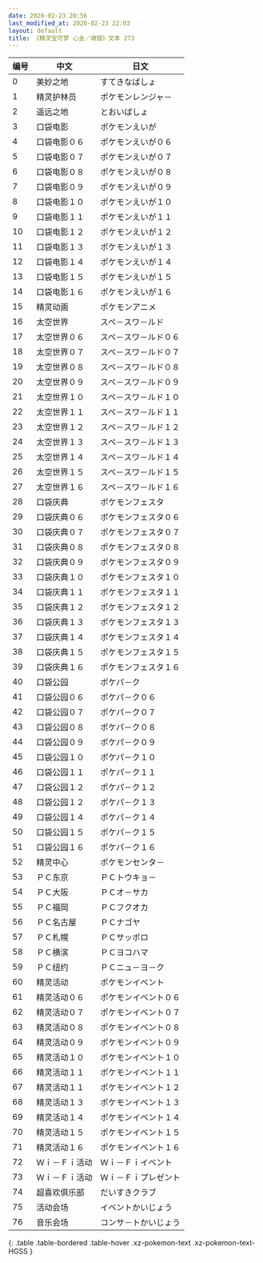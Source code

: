 ```yaml
---
date: 2020-02-23 20:56
last_modified_at: 2020-02-23 22:03
layout: default
title: 《精灵宝可梦 心金／魂银》文本 273
---
```

| 编号 | 中文 | 日文 |
| ---- | ---- | ---- |
| 0 | 美妙之地 | すてきなばしょ |
| 1 | 精灵护林员 | ポケモンレンジャ－ |
| 2 | 遥远之地 | とおいばしょ |
| 3 | 口袋电影 | ポケモンえいが |
| 4 | 口袋电影０６ | ポケモンえいが０６ |
| 5 | 口袋电影０７ | ポケモンえいが０７ |
| 6 | 口袋电影０８ | ポケモンえいが０８ |
| 7 | 口袋电影０９ | ポケモンえいが０９ |
| 8 | 口袋电影１０ | ポケモンえいが１０ |
| 9 | 口袋电影１１ | ポケモンえいが１１ |
| 10 | 口袋电影１２ | ポケモンえいが１２ |
| 11 | 口袋电影１３ | ポケモンえいが１３ |
| 12 | 口袋电影１４ | ポケモンえいが１４ |
| 13 | 口袋电影１５ | ポケモンえいが１５ |
| 14 | 口袋电影１６ | ポケモンえいが１６ |
| 15 | 精灵动画 | ポケモンアニメ |
| 16 | 太空世界 | スペ－スワ－ルド |
| 17 | 太空世界０６ | スペ－スワ－ルド０６ |
| 18 | 太空世界０７ | スペ－スワ－ルド０７ |
| 19 | 太空世界０８ | スペ－スワ－ルド０８ |
| 20 | 太空世界０９ | スペ－スワ－ルド０９ |
| 21 | 太空世界１０ | スペ－スワ－ルド１０ |
| 22 | 太空世界１１ | スペ－スワ－ルド１１ |
| 23 | 太空世界１２ | スペ－スワ－ルド１２ |
| 24 | 太空世界１３ | スペ－スワ－ルド１３ |
| 25 | 太空世界１４ | スペ－スワ－ルド１４ |
| 26 | 太空世界１５ | スペ－スワ－ルド１５ |
| 27 | 太空世界１６ | スペ－スワ－ルド１６ |
| 28 | 口袋庆典 | ポケモンフェスタ |
| 29 | 口袋庆典０６ | ポケモンフェスタ０６ |
| 30 | 口袋庆典０７ | ポケモンフェスタ０７ |
| 31 | 口袋庆典０８ | ポケモンフェスタ０８ |
| 32 | 口袋庆典０９ | ポケモンフェスタ０９ |
| 33 | 口袋庆典１０ | ポケモンフェスタ１０ |
| 34 | 口袋庆典１１ | ポケモンフェスタ１１ |
| 35 | 口袋庆典１２ | ポケモンフェスタ１２ |
| 36 | 口袋庆典１３ | ポケモンフェスタ１３ |
| 37 | 口袋庆典１４ | ポケモンフェスタ１４ |
| 38 | 口袋庆典１５ | ポケモンフェスタ１５ |
| 39 | 口袋庆典１６ | ポケモンフェスタ１６ |
| 40 | 口袋公园 | ポケパ－ク |
| 41 | 口袋公园０６ | ポケパ－ク０６ |
| 42 | 口袋公园０７ | ポケパ－ク０７ |
| 43 | 口袋公园０８ | ポケパ－ク０８ |
| 44 | 口袋公园０９ | ポケパ－ク０９ |
| 45 | 口袋公园１０ | ポケパ－ク１０ |
| 46 | 口袋公园１１ | ポケパ－ク１１ |
| 47 | 口袋公园１２ | ポケパ－ク１２ |
| 48 | 口袋公园１２ | ポケパ－ク１３ |
| 49 | 口袋公园１４ | ポケパ－ク１４ |
| 50 | 口袋公园１５ | ポケパ－ク１５ |
| 51 | 口袋公园１６ | ポケパ－ク１６ |
| 52 | 精灵中心 | ポケモンセンタ－ |
| 53 | ＰＣ东京 | ＰＣトウキョ－ |
| 54 | ＰＣ大阪 | ＰＣオ－サカ |
| 55 | ＰＣ福岡 | ＰＣフクオカ |
| 56 | ＰＣ名古屋 | ＰＣナゴヤ |
| 57 | ＰＣ札幌 | ＰＣサッポロ |
| 58 | ＰＣ横滨 | ＰＣヨコハマ |
| 59 | ＰＣ纽约 | ＰＣニュ－ヨ－ク |
| 60 | 精灵活动 | ポケモンイベント |
| 61 | 精灵活动０６ | ポケモンイベント０６ |
| 62 | 精灵活动０７ | ポケモンイベント０７ |
| 63 | 精灵活动０８ | ポケモンイベント０８ |
| 64 | 精灵活动０９ | ポケモンイベント０９ |
| 65 | 精灵活动１０ | ポケモンイベント１０ |
| 66 | 精灵活动１１ | ポケモンイベント１１ |
| 67 | 精灵活动１１ | ポケモンイベント１２ |
| 68 | 精灵活动１３ | ポケモンイベント１３ |
| 69 | 精灵活动１４ | ポケモンイベント１４ |
| 70 | 精灵活动１５ | ポケモンイベント１５ |
| 71 | 精灵活动１６ | ポケモンイベント１６ |
| 72 | Ｗｉ－Ｆｉ活动 | Ｗｉ－Ｆｉイベント |
| 73 | Ｗｉ－Ｆｉ活动 | Ｗｉ－Ｆｉプレゼント |
| 74 | 超喜欢俱乐部 | だいすきクラブ |
| 75 | 活动会场 | イベントかいじょう |
| 76 | 音乐会场 | コンサ－トかいじょう |
{: .table .table-bordered .table-hover .xz-pokemon-text .xz-pokemon-text-HGSS }